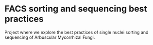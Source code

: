 # FACS sorting and sequencing best practices
Project where we explore the best practices of single nuclei sorting and sequencing of Arbuscular Mycorrhizal Fungi.



